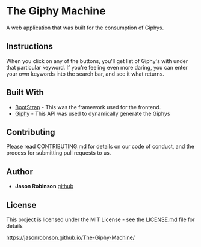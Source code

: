 # The Giphy Machine

A web application that was built for the consumption of Giphys. 

## Instructions
 When you click on any of the buttons, you'll get list of Giphy's with under 
 that particular keyword. If you're feeling even more daring, you can
enter your own keywords into the search bar, and see it what returns. 


## Built With

* [BootStrap](https://getbootstrap.com/) - This was the framework used for the frontend.
* [Giphy](https://developers.giphy.com/docs/) - This API was used to dynamically generate the Giphys

## Contributing

Please read [CONTRIBUTING.md](https://gist.github.com/PurpleBooth/b24679402957c63ec426) for details on our code of conduct, and the process for submitting pull requests to us. 

## Author

* **Jason Robinson** [github](https://github.com/JasonRobnson)


## License

This project is licensed under the MIT License - see the [LICENSE.md](LICENSE.md) file for details

 https://jasonrobnson.github.io/The-Giphy-Machine/